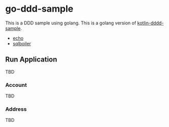 # go-ddd-sample

This is a DDD sample using golang.
This is a golang version of [kotlin-dddd-sample](https://github.com/htnk128/kotlin-ddd-sample).

- [echo](https://github.com/labstack/echo)
- [sqlboiler](https://github.com/volatiletech/sqlboiler)

## Run Application
TBD

### Account
TBD

### Address
TBD
